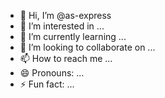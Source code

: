 - 👋 Hi, I’m @as-express
- 👀 I’m interested in ...
- 🌱 I’m currently learning ...
- 💞️ I’m looking to collaborate on ...
- 📫 How to reach me ...
- 😄 Pronouns: ...
- ⚡ Fun fact: ...

<!---
as-express/as-express is a ✨ special ✨ repository because its `README.md` (this file) appears on your GitHub profile.
You can click the Preview link to take a look at your changes.
--->
